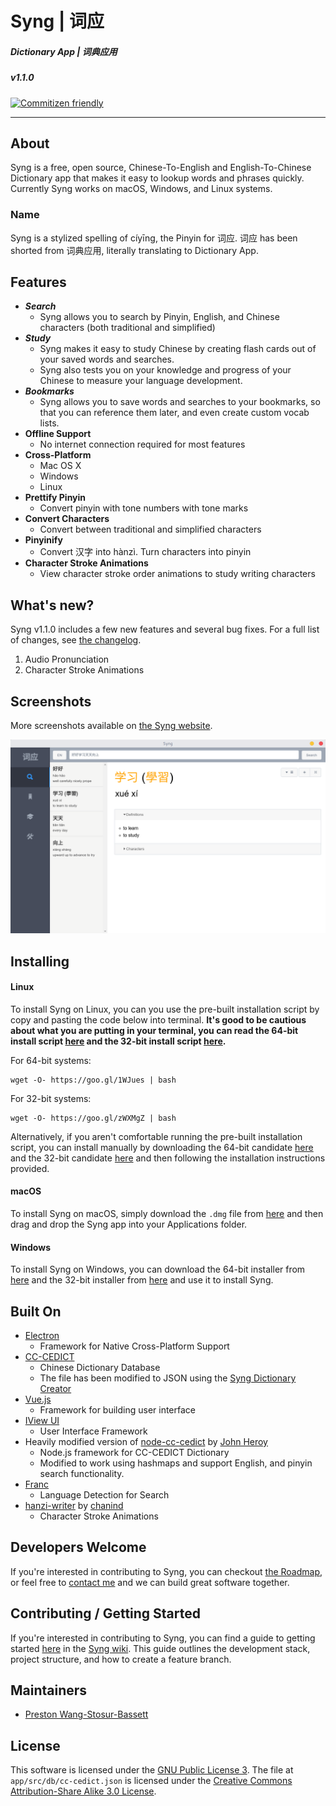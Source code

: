 # __Syng | 词应__
##### Dictionary App | 词典应用
##### v1.1.0
[![Commitizen friendly](https://img.shields.io/badge/commitizen-friendly-brightgreen.svg)](http://commitizen.github.io/cz-cli/)

---

## __About__
Syng is a free, open source, Chinese-To-English and English-To-Chinese Dictionary app that makes it easy to lookup words and phrases quickly. Currently Syng works on macOS, Windows, and Linux systems.

### Name
Syng is a stylized spelling of cíyīng, the Pinyin for 词应. 词应 has been shorted from 词典应用, literally translating to Dictionary App.

## __Features__
- ___Search___
    - Syng allows you to search by Pinyin, English, and Chinese characters (both traditional and simplified)
- ___Study___
    - Syng makes it easy to study Chinese by creating flash cards out of your saved words and searches.
    - Syng also tests you on your knowledge and progress of your Chinese to measure your language development.
- ___Bookmarks___
    - Syng allows you to save words and searches to your bookmarks, so that you can reference them later, and even create custom vocab lists.
- __Offline Support__
    - No internet connection required for most features
- __Cross-Platform__
    - Mac OS X
    - Windows
    - Linux
- __Prettify Pinyin__
    - Convert pinyin with tone numbers with tone marks
- __Convert Characters__
    - Convert between traditional and simplified characters
- __Pinyinify__
    - Convert 汉字 into hànzì. Turn characters into pinyin
- __Character Stroke Animations__
    - View character stroke order animations to study writing characters

## __What's new?__
Syng v1.1.0 includes a few new features and several bug fixes. For a full list of changes, see [the changelog](https://github.com/sotch-pr35mac/syng/blob/master/CHANGELOG.md).
1. Audio Pronunciation
2. Character Stroke Animations

## __Screenshots__
More screenshots available on [the Syng website](http://syngdict.com).

![image](./assets/homescreen.png)

## __Installing__
#### __Linux__
To install Syng on Linux, you can you use the pre-built installation script by copy and pasting the code below into terminal. __It's good to be cautious about what you are putting in your terminal, you can read the 64-bit install script [here](https://gist.github.com/sotch-pr35mac/3120195991d8879ef82569720371f18d) and the 32-bit install script [here](https://gist.github.com/sotch-pr35mac/24f6dd51f405ccbb84a8be578bf70437).__

For 64-bit systems:
```
wget -O- https://goo.gl/1WJues | bash
```
For 32-bit systems:
```
wget -O- https://goo.gl/zWXMgZ | bash
```

Alternatively, if you aren't comfortable running the pre-built installation script, you can install manually by downloading the 64-bit candidate [here](https://github.com/sotch-pr35mac/syng/releases/download/v1.1.0/Syng-linux-x64.tar.gz) and the 32-bit candidate [here](https://github.com/sotch-pr35mac/syng/releases/download/v1.1.0/Syng-linux-ia32.tar.gz) and then following the installation instructions provided.
#### __macOS__
To install Syng on macOS, simply download the `.dmg` file from [here](https://github.com/sotch-pr35mac/syng/releases/download/v1.0.1/Syng-macOS.dmg) and then drag and drop the Syng app into your Applications folder.
#### __Windows__
To install Syng on Windows, you can download the 64-bit installer from [here](https://github.com/sotch-pr35mac/syng/releases/download/v1.0.1/Syng-Windows-setup-x64.exe) and the 32-bit installer from [here](https://github.com/sotch-pr35mac/syng/releases/download/v1.0.1/Syng-Windows-setup-ia32.exe) and use it to install Syng.

## __Built On__
   - [Electron](http://electron.atom.io)
      - Framework for Native Cross-Platform Support
   - [CC-CEDICT](http://www.mdbg.net/chindict/chindict.php?page=cedict)
      - Chinese Dictionary Database
      - The file has been modified to JSON using the [Syng Dictionary Creator](https://github.com/sotch-pr35mac/syng-dictionary-creator)
   - [Vue.js](https://vuejs.org/)
      - Framework for building user interface
   - [IView UI](https://www.iviewui.com/)
      - User Interface Framework
   - Heavily modified version of [node-cc-cedict](https://github.com/johnheroy/node-cc-cedict) by [John Heroy](http://johnheroy.com/)
      - Node.js framework for CC-CEDICT Dictionary
      - Modified to work using hashmaps and support English, and pinyin search functionality.
   - [Franc](https://github.com/wooorm/franc)
      - Language Detection for Search
   - [hanzi-writer](https://github.com/chanind/hanzi-writer) by [chanind](https://github.com/chanind)
      - Character Stroke Animations

## __Developers Welcome__
If you're interested in contributing to Syng, you can checkout [the Roadmap](https://github.com/sotch-pr35mac/syng/wiki/Roadmap), or feel free to [contact me](mailto://p.wanstobas@gmail.com) and we can build great software together.

## __Contributing / Getting Started__
If you're interested in contributing to Syng, you can find a guide to getting started [here](https://github.com/sotch-pr35mac/syng/wiki/Getting-Started) in the [Syng wiki](https://github.com/sotch-pr35mac/syng/wiki). This guide outlines the development stack, project structure, and how to create a feature branch.

## __Maintainers__
- [Preston Wang-Stosur-Bassett](http://www.stosur.info)

## __License__
This software is licensed under the [GNU Public License 3](https://www.gnu.org/licenses/gpl-3.0.en.html). The file at `app/src/db/cc-cedict.json` is licensed under the [Creative Commons Attribution-Share Alike 3.0 License](http://creativecommons.org/licenses/by-sa/3.0/).

